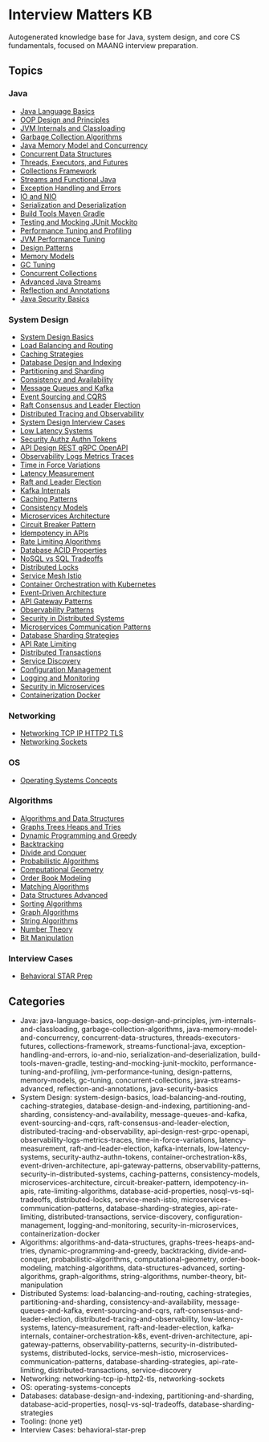 # Interview Matters KB

Autogenerated knowledge base for Java, system design, and core CS fundamentals, focused on MAANG interview preparation.

## Topics

### Java
- [Java Language Basics](java/java-language-basics/README.md)
- [OOP Design and Principles](java/oop-design-and-principles/README.md)
- [JVM Internals and Classloading](java/jvm-internals-and-classloading/README.md)
- [Garbage Collection Algorithms](java/garbage-collection-algorithms/README.md)
- [Java Memory Model and Concurrency](java/java-memory-model-and-concurrency/README.md)
- [Concurrent Data Structures](java/concurrent-data-structures/README.md)
- [Threads, Executors, and Futures](java/threads-executors-futures/README.md)
- [Collections Framework](java/collections-framework/README.md)
- [Streams and Functional Java](java/streams-functional-java/README.md)
- [Exception Handling and Errors](java/exception-handling-and-errors/README.md)
- [IO and NIO](java/io-and-nio/README.md)
- [Serialization and Deserialization](java/serialization-and-deserialization/README.md)
- [Build Tools Maven Gradle](java/build-tools-maven-gradle/README.md)
- [Testing and Mocking JUnit Mockito](java/testing-and-mocking-junit-mockito/README.md)
- [Performance Tuning and Profiling](java/performance-tuning-and-profiling/README.md)
- [JVM Performance Tuning](java/jvm-performance-tuning/README.md)
- [Design Patterns](java/design-patterns/README.md)
- [Memory Models](java/memory-models/README.md)
- [GC Tuning](java/gc-tuning/README.md)
- [Concurrent Collections](java/concurrent-collections/README.md)
- [Advanced Java Streams](java/java-streams-advanced/README.md)
- [Reflection and Annotations](java/reflection-and-annotations/README.md)
- [Java Security Basics](java/java-security-basics/README.md)

### System Design
- [System Design Basics](system-design/system-design-basics/README.md)
- [Load Balancing and Routing](system-design/load-balancing-and-routing/README.md)
- [Caching Strategies](system-design/caching-strategies/README.md)
- [Database Design and Indexing](system-design/database-design-and-indexing/README.md)
- [Partitioning and Sharding](system-design/partitioning-and-sharding/README.md)
- [Consistency and Availability](system-design/consistency-and-availability/README.md)
- [Message Queues and Kafka](system-design/message-queues-and-kafka/README.md)
- [Event Sourcing and CQRS](system-design/event-sourcing-and-cqrs/README.md)
- [Raft Consensus and Leader Election](system-design/raft-consensus-and-leader-election/README.md)
- [Distributed Tracing and Observability](system-design/distributed-tracing-and-observability/README.md)
- [System Design Interview Cases](system-design/system-design-interview-cases/README.md)
- [Low Latency Systems](system-design/low-latency-systems/README.md)
- [Security Authz Authn Tokens](system-design/security-authz-authn-tokens/README.md)
- [API Design REST gRPC OpenAPI](system-design/api-design-rest-grpc-openapi/README.md)
- [Observability Logs Metrics Traces](system-design/observability-logs-metrics-traces/README.md)
- [Time in Force Variations](system-design/time-in-force-variations/README.md)
- [Latency Measurement](system-design/latency-measurement/README.md)
- [Raft and Leader Election](system-design/raft-and-leader-election/README.md)
- [Kafka Internals](system-design/kafka-internals/README.md)
- [Caching Patterns](system-design/caching-patterns/README.md)
- [Consistency Models](system-design/consistency-models/README.md)
- [Microservices Architecture](system-design/microservices-architecture/README.md)
- [Circuit Breaker Pattern](system-design/circuit-breaker-pattern/README.md)
- [Idempotency in APIs](system-design/idempotency-in-apis/README.md)
- [Rate Limiting Algorithms](system-design/rate-limiting-algorithms/README.md)
- [Database ACID Properties](system-design/database-acid-properties/README.md)
- [NoSQL vs SQL Tradeoffs](system-design/nosql-vs-sql-tradeoffs/README.md)
- [Distributed Locks](system-design/distributed-locks/README.md)
- [Service Mesh Istio](system-design/service-mesh-istio/README.md)
- [Container Orchestration with Kubernetes](system-design/container-orchestration-k8s/README.md)
- [Event-Driven Architecture](system-design/event-driven-architecture/README.md)
- [API Gateway Patterns](system-design/api-gateway-patterns/README.md)
- [Observability Patterns](system-design/observability-patterns/README.md)
- [Security in Distributed Systems](system-design/security-in-distributed-systems/README.md)
- [Microservices Communication Patterns](system-design/microservices-communication-patterns/README.md)
- [Database Sharding Strategies](system-design/database-sharding-strategies/README.md)
- [API Rate Limiting](system-design/api-rate-limiting/README.md)
- [Distributed Transactions](system-design/distributed-transactions/README.md)
- [Service Discovery](system-design/service-discovery/README.md)
- [Configuration Management](system-design/configuration-management/README.md)
- [Logging and Monitoring](system-design/logging-and-monitoring/README.md)
- [Security in Microservices](system-design/security-in-microservices/README.md)
- [Containerization Docker](system-design/containerization-docker/README.md)

### Networking
- [Networking TCP IP HTTP2 TLS](networking/networking-tcp-ip-http2-tls/README.md)
- [Networking Sockets](networking/networking-sockets/README.md)

### OS
- [Operating Systems Concepts](os/operating-systems-concepts/README.md)

### Algorithms
- [Algorithms and Data Structures](algorithms/algorithms-and-data-structures/README.md)
- [Graphs Trees Heaps and Tries](algorithms/graphs-trees-heaps-and-tries/README.md)
- [Dynamic Programming and Greedy](algorithms/dynamic-programming-and-greedy/README.md)
- [Backtracking](algorithms/backtracking/README.md)
- [Divide and Conquer](algorithms/divide-and-conquer/README.md)
- [Probabilistic Algorithms](algorithms/probabilistic-algorithms/README.md)
- [Computational Geometry](algorithms/computational-geometry/README.md)
- [Order Book Modeling](algorithms/order-book-modeling/README.md)
- [Matching Algorithms](algorithms/matching-algorithms/README.md)
- [Data Structures Advanced](algorithms/data-structures-advanced/README.md)
- [Sorting Algorithms](algorithms/sorting-algorithms/README.md)
- [Graph Algorithms](algorithms/graph-algorithms/README.md)
- [String Algorithms](algorithms/string-algorithms/README.md)
- [Number Theory](algorithms/number-theory/README.md)
- [Bit Manipulation](algorithms/bit-manipulation/README.md)

### Interview Cases
- [Behavioral STAR Prep](interview-cases/behavioral-star-prep/README.md)

## Categories

- Java: java-language-basics, oop-design-and-principles, jvm-internals-and-classloading, garbage-collection-algorithms, java-memory-model-and-concurrency, concurrent-data-structures, threads-executors-futures, collections-framework, streams-functional-java, exception-handling-and-errors, io-and-nio, serialization-and-deserialization, build-tools-maven-gradle, testing-and-mocking-junit-mockito, performance-tuning-and-profiling, jvm-performance-tuning, design-patterns, memory-models, gc-tuning, concurrent-collections, java-streams-advanced, reflection-and-annotations, java-security-basics
- System Design: system-design-basics, load-balancing-and-routing, caching-strategies, database-design-and-indexing, partitioning-and-sharding, consistency-and-availability, message-queues-and-kafka, event-sourcing-and-cqrs, raft-consensus-and-leader-election, distributed-tracing-and-observability, api-design-rest-grpc-openapi, observability-logs-metrics-traces, time-in-force-variations, latency-measurement, raft-and-leader-election, kafka-internals, low-latency-systems, security-authz-authn-tokens, container-orchestration-k8s, event-driven-architecture, api-gateway-patterns, observability-patterns, security-in-distributed-systems, caching-patterns, consistency-models, microservices-architecture, circuit-breaker-pattern, idempotency-in-apis, rate-limiting-algorithms, database-acid-properties, nosql-vs-sql-tradeoffs, distributed-locks, service-mesh-istio, microservices-communication-patterns, database-sharding-strategies, api-rate-limiting, distributed-transactions, service-discovery, configuration-management, logging-and-monitoring, security-in-microservices, containerization-docker
- Algorithms: algorithms-and-data-structures, graphs-trees-heaps-and-tries, dynamic-programming-and-greedy, backtracking, divide-and-conquer, probabilistic-algorithms, computational-geometry, order-book-modeling, matching-algorithms, data-structures-advanced, sorting-algorithms, graph-algorithms, string-algorithms, number-theory, bit-manipulation
- Distributed Systems: load-balancing-and-routing, caching-strategies, partitioning-and-sharding, consistency-and-availability, message-queues-and-kafka, event-sourcing-and-cqrs, raft-consensus-and-leader-election, distributed-tracing-and-observability, low-latency-systems, latency-measurement, raft-and-leader-election, kafka-internals, container-orchestration-k8s, event-driven-architecture, api-gateway-patterns, observability-patterns, security-in-distributed-systems, distributed-locks, service-mesh-istio, microservices-communication-patterns, database-sharding-strategies, api-rate-limiting, distributed-transactions, service-discovery
- Networking: networking-tcp-ip-http2-tls, networking-sockets
- OS: operating-systems-concepts
- Databases: database-design-and-indexing, partitioning-and-sharding, database-acid-properties, nosql-vs-sql-tradeoffs, database-sharding-strategies
- Tooling: (none yet)
- Interview Cases: behavioral-star-prep